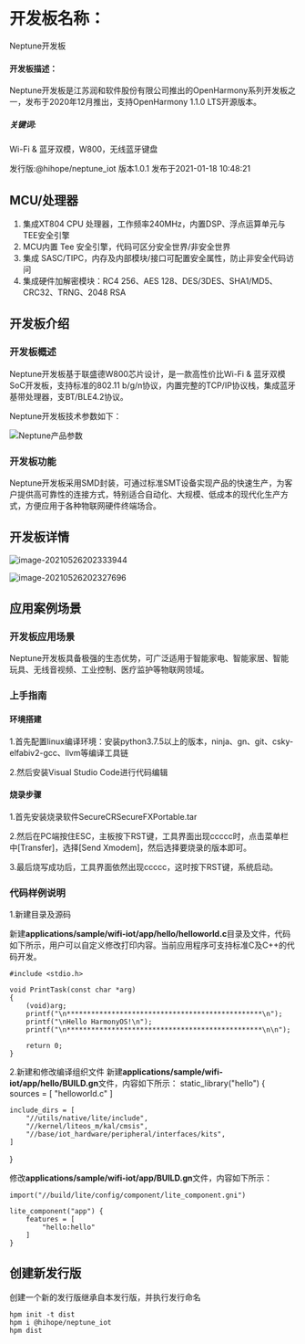 # 开发板名称：
Neptune开发板



#### 开发板描述：
Neptune开发板是江苏润和软件股份有限公司推出的OpenHarmony系列开发板之一，发布于2020年12月推出，支持OpenHarmony 1.1.0 LTS开源版本。



##### 关键词: 
Wi-Fi & 蓝牙双模，W800，无线蓝牙键盘

发行版:@hihope/neptune_iot 版本1.0.1 发布于2021-01-18 10:48:21




## MCU/处理器

1. 集成XT804 CPU 处理器，工作频率240MHz，内置DSP、浮点运算单元与TEE安全引擎
2. MCU内置 Tee 安全引擎，代码可区分安全世界/非安全世界
3. 集成 SASC/TIPC，内存及内部模块/接口可配置安全属性，防止非安全代码访问
4. 集成硬件加解密模块：RC4 256、AES 128、DES/3DES、SHA1/MD5、CRC32、TRNG、2048 RSA



## 开发板介绍

### 开发板概述

Neptune开发板基于联盛德W800芯片设计，是一款高性价比Wi-Fi & 蓝牙双模SoC开发板，支持标准的802.11 b/g/n协议，内置完整的TCP/IP协议栈，集成蓝牙基带处理器，支BT/BLE4.2协议。

Neptune开发板技术参数如下：

![Neptune产品参数](C:\Users\jz\Desktop\产品参数\产品参数\Neptune产品参数.png)

### 开发板功能

Neptune开发板采用SMD封装，可通过标准SMT设备实现产品的快速生产，为客户提供高可靠性的连接方式，特别适合自动化、大规模、低成本的现代化生产方式，方便应用于各种物联网硬件终端场合。



## 开发板详情



![image-20210526202333944](C:\Users\jz\AppData\Roaming\Typora\typora-user-images\image-20210526202333944.png)

![image-20210526202327696](C:\Users\jz\AppData\Roaming\Typora\typora-user-images\image-20210526202327696.png)



## 应用案例场景

### 开发板应用场景

Neptune开发板具备极强的生态优势，可广泛适用于智能家电、智能家居、智能玩具、无线音视频、工业控制、医疗监护等物联网领域。



### 上手指南

#### 环境搭建

1.首先配置linux编译环境：安装python3.7.5以上的版本，ninja、gn、git、csky-elfabiv2-gcc、llvm等编译工具链

2.然后安装Visual Studio Code进行代码编辑


#### 烧录步骤

1.首先安装烧录软件SecureCRSecureFXPortable.tar

2.然后在PC端按住ESC，主板按下RST键，工具界面出现ccccc时，点击菜单栏中[Transfer]，选择[Send Xmodem]，然后选择要烧录的版本即可。

3.最后烧写成功后，工具界面依然出现ccccc，这时按下RST键，系统启动。

### 代码样例说明

1.新建目录及源码

新建**applications/sample/wifi-iot/app/hello/helloworld.c**目录及文件，代码如下所示，用户可以自定义修改打印内容。当前应用程序可支持标准C及C++的代码开发。

```
#include <stdio.h>

void PrintTask(const char *arg)
{
    (void)arg;
    printf("\n************************************************\n");
    printf("\nHello HarmonyOS!\n");
    printf("\n************************************************\n\n");

    return 0;
}
```

2.新建和修改编译组织文件
新建**applications/sample/wifi-iot/app/hello/BUILD.gn**文件，内容如下所示：
static_library("hello") {
    sources = [
        "helloworld.c"
    ]

    include_dirs = [
        "//utils/native/lite/include",
        "//kernel/liteos_m/kal/cmsis",
        "//base/iot_hardware/peripheral/interfaces/kits",
    ]
}

修改**applications/sample/wifi-iot/app/BUILD.gn**文件，内容如下所示：

```
import("//build/lite/config/component/lite_component.gni")

lite_component("app") {
    features = [
        "hello:hello"
    ]
}
```

## 创建新发行版

创建一个新的发行版继承自本发行版，并执行发行命名

```
hpm init -t dist
hpm i @hihope/neptune_iot
hpm dist
```

